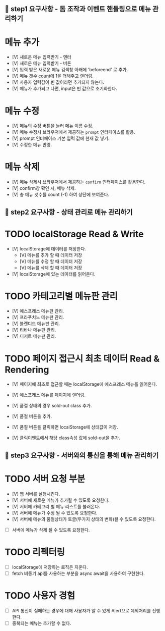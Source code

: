 ## 🎯 step1 요구사항 - 돔 조작과 이벤트 핸들링으로 메뉴 관리하기

# 메뉴 추가
  - [V] 새로운 메뉴 입력받기 - 엔터
  - [V] 새로운 메뉴 입력받기 - 버튼
  - [V] 입력 받은 새로운 메뉴 검색창 아래에 'beforeend' 로 추가.
  - [V] 메뉴 갯수 count에 1을 더해주고 랜더링.
  - [V] 사용자 입력값이 빈 값이라면 추가되지 않는다.
  - [V] 메뉴가 추가되고 나면, input은 빈 값으로 초기화한다.

# 메뉴 수정
  - [V] 메뉴의 수정 버튼을 눌러 메뉴 이름 수정.
  - [V] 메뉴 수정시 브라우저에서 제공하는 `prompt` 인터페이스를 활용.
  - [V] prompt 인터페이스 기본 입력 값에 현재 값 넣기.
  - [V] 수정한 메뉴 반영.

# 메뉴 삭제
  - [V] 메뉴 삭제시 브라우저에서 제공하는 `confirm` 인터페이스를 활용한다.
  - [V] confirm창 확인 시, 메뉴 삭제.
  - [V] 총 메뉴 갯수를 count (-1) 하여 상단에 보여준다.


## 🎯 step2 요구사항 - 상태 관리로 메뉴 관리하기

# TODO localStorage Read & Write
- [V] localStorage에 데이터를 저장한다. 
    - [V] 메뉴를 추가 할 때 데이터 저장
    - [V] 메뉴를 수정 할 때 데이터 저장
    - [V] 메뉴를 삭제 할 때 데이터 저장
- [V] localStorage에 있는 데이터를 읽어온다.

# TODO 카테고리별 메뉴판 관리
- [V] 에스프레소 메뉴판 관리.
- [V] 프라푸치노 메뉴판 관리.
- [V] 블렌디드 메뉴판 관리.
- [V] 티바나 메뉴판 관리.
- [V] 디저트 메뉴판 관리.

# TODO 페이지 접근시 최초 데이터 Read & Rendering
- [V] 페이지에 최초로 접근할 때는 localStorage에 에스프레소 메뉴를 읽어온다.
- [V] 에스프레소 메뉴를 페이지에 렌더링.

- [V] 품절 상태의 경우 sold-out class 추가.
- [V] 품절 버튼을 추가.
- [V] 품절 버튼을 클릭하면 localStorage에 상태값이 저장.
- [V] 클릭이벤트에서 해당 class속성 값에 sold-out을 추가. 

## 🎯 step3 요구사항 - 서버와의 통신을 통해 메뉴 관리하기

# TODO 서버 요청 부분
- [V] 웹 서버를 실행시킨다.
- [V] 서버에 새로운 메뉴가 추가될 수 있도록 요청한다.
- [V] 서버에 카테고리 별 메뉴 리스트를 불러온다.
- [V] 서버에 메뉴가 수정 될 수 있도록 요청한다.
- [V] 서버에 메뉴의 품절상태가 토글(두가지 상태의 변화)될 수 있도록 요청한다.
- [ ] 서버에 메뉴가 삭제 될 수 있도록 요청한다.

# TODO 리펙터링
- [ ] localStorage에 저장하는 로직은 지운다.
- [ ] fetch 비동기 api를 사용하는 부분을 async await을 사용하여 구현한다.

# TODO 사용자 경험
- [ ] API 통신이 실패하는 경우에 대해 사용자가 알 수 있게 Alert으로 예외처리를 진행한다.
- [ ] 중복되는 메뉴는 추가할 수 없다.
